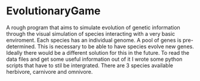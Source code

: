 # EvolutionaryGame
A rough program that aims to simulate evolution of genetic information through the visual simulation of species interacting with a very
basic enviroment. Each species has an individual genome. A pool of genes is pre-determined. This is necessary to be able to have species
evolve new genes. Ideally there would be a different solution for this in the future.
To read the data files and get some useful information out of it I wrote some python scripts that have to stil be intergrated.
There are 3 species available herbivore, carnivore and omnivore. 
